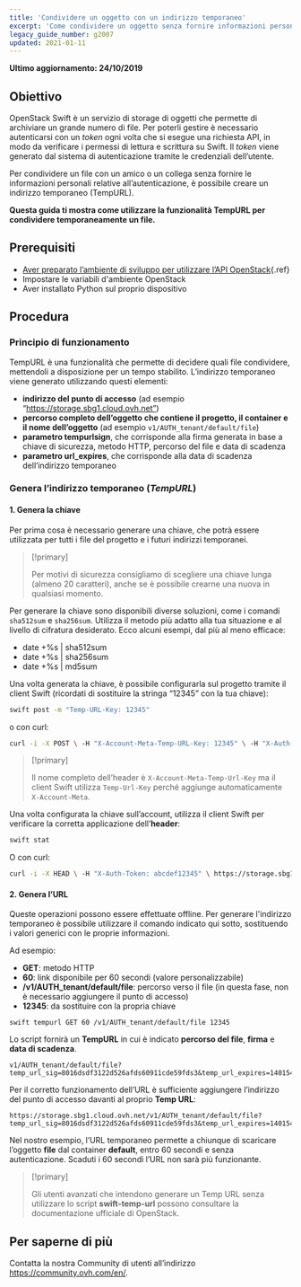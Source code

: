 ```yaml
---
title: 'Condividere un oggetto con un indirizzo temporaneo'
excerpt: 'Come condividere un oggetto senza fornire informazioni personali'
legacy_guide_number: g2007
updated: 2021-01-11
---
```


**Ultimo aggiornamento: 24/10/2019**

## Obiettivo 

OpenStack Swift è un servizio di storage di oggetti che permette di archiviare un grande numero di file. Per poterli gestire è necessario autenticarsi con un *token* ogni volta che si esegue una richiesta API, in modo da verificare i permessi di lettura e scrittura su Swift.  Il *token* viene generato dal sistema di autenticazione tramite le credenziali dell’utente.

Per condividere un file con un amico o un collega senza fornire le informazioni personali relative all’autenticazione, è possibile creare un indirizzo temporaneo (TempURL).

**Questa guida ti mostra come utilizzare la funzionalità TempURL per condividere temporaneamente un file.**

## Prerequisiti

- [Aver preparato l’ambiente di sviluppo per utilizzare l’API OpenStack](/pages/public_cloud/compute/prepare_the_environment_for_using_the_openstack_api){.ref}
- Impostare le variabili d'ambiente OpenStack
- Aver installato Python sul proprio dispositivo

## Procedura

### Principio di funzionamento

TempURL è una funzionalità che permette di decidere quali file condividere, mettendoli a disposizione per un tempo stabilito. L’indirizzo temporaneo viene generato utilizzando questi elementi:

- **indirizzo del punto di accesso** (ad esempio “https://storage.sbg1.cloud.ovh.net”)
- **percorso completo dell’oggetto che contiene il progetto, il container e il nome dell’oggetto** (ad esempio `v1/AUTH_tenant/default/file`)
- **parametro tempurlsign**, che corrisponde alla firma generata in base a chiave di sicurezza, metodo HTTP, percorso del file e data di scadenza
- **parametro url_expires**, che corrisponde alla data di scadenza dell’indirizzo temporaneo

### Genera l’indirizzo temporaneo (*TempURL*)

#### 1. Genera la chiave

Per prima cosa è necessario generare una chiave, che potrà essere utilizzata per tutti i file del progetto  e i futuri indirizzi temporanei. 

> [!primary]
>
> Per motivi di sicurezza consigliamo di scegliere una chiave lunga (almeno 20 caratteri), anche se è possibile crearne una nuova in qualsiasi momento.
> 

Per generare la chiave sono disponibili diverse soluzioni, come i comandi `sha512sum` e `sha256sum`. Utilizza il metodo più adatto alla tua situazione e al livello di cifratura desiderato. Ecco alcuni esempi, dal più al meno efficace:

- date +%s | sha512sum
- date +%s | sha256sum
- date +%s | md5sum 

Una volta generata la chiave, è possibile configurarla sul progetto tramite il client Swift (ricordati di sostituire la stringa “12345” con la tua chiave):

```bash
swift post -m "Temp-URL-Key: 12345"
```

o con curl:

```bash
curl -i -X POST \ -H "X-Account-Meta-Temp-URL-Key: 12345" \ -H "X-Auth-Token: abcdef12345" \ https://storage.sbg1.cloud.ovh.net/v1/AUTH_ProjectID
```

> [!primary]
>
> Il nome completo dell’header è `X-Account-Meta-Temp-Url-Key` ma il client Swift utilizza `Temp-Url-Key` perché aggiunge automaticamente `X-Account-Meta`.
> 

Una volta configurata la chiave sull’account, utilizza il client Swift per verificare la corretta applicazione dell’**header**:

```bash
swift stat
```

O con curl:

```bash
curl -i -X HEAD \ -H "X-Auth-Token: abcdef12345" \ https://storage.sbg1.cloud.ovh.net/v1/AUTH_ProjectID
```

#### 2. Genera l’URL

Queste operazioni possono essere effettuate offline. Per generare l'indirizzo temporaneo è possibile utilizzare il comando indicato qui sotto, sostituendo i valori generici con le proprie informazioni.

Ad esempio:

- **GET**: metodo HTTP
- **60**: link disponibile per 60 secondi (valore personalizzabile)
- **/v1/AUTH_tenant/default/file**: percorso verso il file (in questa fase, non è necessario aggiungere il punto di accesso)
- **12345**: da sostituire con la propria chiave

```
swift tempurl GET 60 /v1/AUTH_tenant/default/file 12345
```

Lo script fornirà un **TempURL** in cui è indicato **percorso del file**, **firma** e **data di scadenza**.

```
v1/AUTH_tenant/default/file?temp_url_sig=8016dsdf3122d526afds60911cde59fds3&temp_url_expires=1401548543
```

Per il corretto funzionamento dell’URL è sufficiente aggiungere l’indirizzo del punto di accesso davanti al proprio **Temp URL**:

```
https://storage.sbg1.cloud.ovh.net/v1/AUTH_tenant/default/file?temp_url_sig=8016dsdf3122d526afds60911cde59fds3&temp_url_expires=1401548543
```

Nel nostro esempio, l’URL temporaneo permette a chiunque di scaricare l’oggetto **file** dal container **default**, entro 60 secondi e senza autenticazione. Scaduti i 60 secondi l’URL non sarà più funzionante.

> [!primary]
>
> Gli utenti avanzati che intendono generare un Temp URL senza utilizzare lo script **swift-temp-url** possono consultare la documentazione ufficiale di OpenStack.

## Per saperne di più

Contatta la nostra Community di utenti all’indirizzo <https://community.ovh.com/en/>.